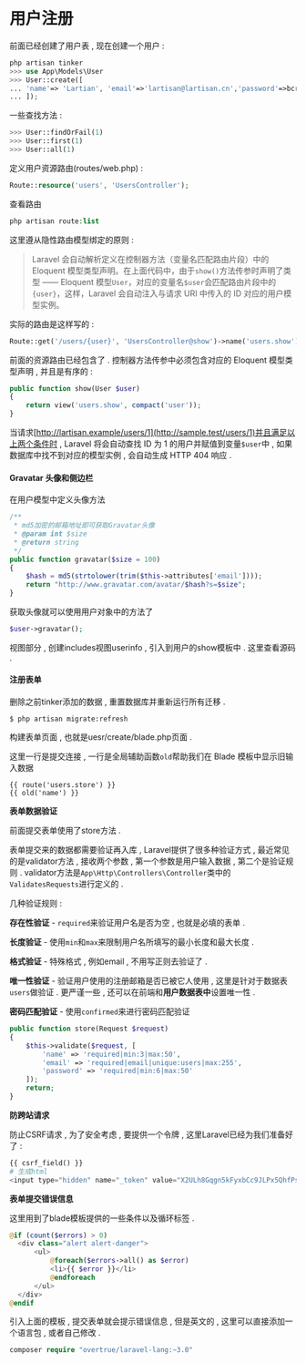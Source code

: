 # 用户注册

前面已经创建了用户表 , 现在创建一个用户 :

```php
php artisan tinker
>>> use App\Models\User
>>> User::create([
... 'name'=> 'Lartian', 'email'=>'lartisan@lartisan.cn','password'=>bcrypt('123456')
... ]);
```

一些查找方法 :

```php
>>> User::findOrFail(1)
>>> User::first(1)
>>> User::all(1)
```

定义用户资源路由\(routes/web.php\) :

```php
Route::resource('users', 'UsersController');
```

查看路由

```php
php artisan route:list
```

这里遵从隐性路由模型绑定的原则 :

> Laravel 会自动解析定义在控制器方法（变量名匹配路由片段）中的 Eloquent 模型类型声明。在上面代码中，由于`show()`方法传参时声明了类型 —— Eloquent 模型`User`，对应的变量名`$user`会匹配路由片段中的`{user}`，这样，Laravel 会自动注入与请求 URI 中传入的 ID 对应的用户模型实例。

实际的路由是这样写的 :

```php
Route::get('/users/{user}', 'UsersController@show')->name('users.show');
```

前面的资源路由已经包含了 . 控制器方法传参中必须包含对应的 Eloquent 模型类型声明 , 并且是有序的 :

```php
public function show(User $user)
{
    return view('users.show', compact('user'));
}
```

当请求[http://lartisan.example/users/1](http://sample.test/users/1)并且满足以上两个条件时 , Laravel 将会自动查找 ID 为 1 的用户并赋值到变量`$user`中 , 如果数据库中找不到对应的模型实例 , 会自动生成 HTTP 404 响应 .

#### Gravatar 头像和侧边栏

在用户模型中定义头像方法

```php
/**
 * md5加密的邮箱地址即可获取Gravatar头像
 * @param int $size
 * @return string
 */
public function gravatar($size = 100)
{
    $hash = md5(strtolower(trim($this->attributes['email'])));
    return "http://www.gravatar.com/avatar/$hash?s=$size";
}
```

获取头像就可以使用用户对象中的方法了

```php
$user->gravatar();
```

视图部分 , 创建includes视图userinfo , 引入到用户的show模板中 . 这里查看源码 .

#### 注册表单

删除之前tinker添加的数据 , 重置数据库并重新运行所有迁移 .

```
$ php artisan migrate:refresh
```

构建表单页面 , 也就是uesr/create/blade.php页面 .

这里一行是提交连接 , 一行是全局辅助函数`old`帮助我们在 Blade 模板中显示旧输入数据

```
{{ route('users.store') }}
{{ old('name') }}
```

**表单数据验证**

前面提交表单使用了store方法 .

表单提交来的数据都需要验证再入库 , Laravel提供了很多种验证方式 , 最近常见的是validator方法 , 接收两个参数 , 第一个参数是用户输入数据 , 第二个是验证规则 . validator方法是`App\Http\Controllers\Controller`类中的`ValidatesRequests`进行定义的 .

几种验证规则 :

**存在性验证** - `required`来验证用户名是否为空 , 也就是必填的表单 .

**长度验证** - 使用`min`和`max`来限制用户名所填写的最小长度和最大长度 .

**格式验证** - 特殊格式 , 例如email , 不用写正则去验证了 .

**唯一性验证** - 验证用户使用的注册邮箱是否已被它人使用 , 这里是针对于数据表`users`做验证 . 更严谨一些 , 还可以在前端和**用户数据表中**设置唯一性 .

**密码匹配验证** - 使用`confirmed`来进行密码匹配验证

```php
public function store(Request $request)
{
    $this->validate($request, [
        'name' => 'required|min:3|max:50',
        'email' => 'required|email|unique:users|max:255',
        'password' => 'required|min:6|max:50'
    ]);
    return;
}
```

**防跨站请求**

防止CSRF请求 , 为了安全考虑 , 要提供一个令牌 , 这里Laravel已经为我们准备好了 :

```php
{{ csrf_field() }}
# 生成html
<input type="hidden" name="_token" value="X2ULh8Gqgn5kFyxbCc9JLPx5QhfPs8GEUXQdUVIx">
```

**表单提交错误信息**

这里用到了blade模板提供的一些条件以及循环标签 .

```php
@if (count($errors) > 0)
  <div class="alert alert-danger">
      <ul>
          @foreach($errors->all() as $error)
          <li>{{ $error }}</li>
          @endforeach
      </ul>
  </div>
@endif
```

引入上面的模板 , 提交表单就会提示错误信息 , 但是英文的 , 这里可以直接添加一个语言包 , 或者自己修改 . 

```php
composer require "overtrue/laravel-lang:~3.0"
```



